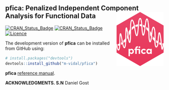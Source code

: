 
## pfica: Penalized Independent Component Analysis for Functional Data  <img src="man/figure/logo.png" align="right" width="150" />
[![CRAN\_Status\_Badge](https://www.r-pkg.org/badges/version/fda.usc)](https://cran.r-project.org/package=fda.usc)
[![CRAN\_Status\_Badge](https://www.r-pkg.org/badges/version/pfica)](https://cran.r-project.org/package=pfica)
[![Licence](https://img.shields.io/badge/licence-GPL--2-blue.svg)](https://www.gnu.org/licenses/gpl-2.0.en.html)

The development version of **pfica** can be installed from GitHub using:

``` r
# install.packages("devtools")
devtools::install_github("m-vidal/pfica")
```
**pfica** [reference
manual](https://cran.r-project.org/package=pfica/pfica.pdf).

**ACKNOWLEDGMENTS. S.N** Daniel Gost
